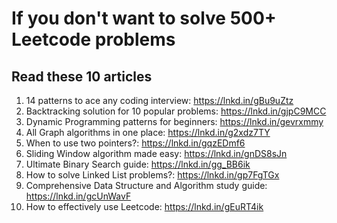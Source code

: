 # If you don't want to solve 500+ Leetcode problems 
## Read these 10 articles

1. 14 patterns to ace any coding interview: https://lnkd.in/gBu9uZtz
2. Backtracking solution for 10 popular problems: https://lnkd.in/gjpC9MCC
3. Dynamic Programming patterns for beginners: https://lnkd.in/gevrxmmy
4. All Graph algorithms in one place: https://lnkd.in/g2xdz7TY
5. When to use two pointers?: https://lnkd.in/gqzEDmf6
6. Sliding Window algorithm made easy: https://lnkd.in/gnDS8sJn
7. Ultimate Binary Search guide: https://lnkd.in/gg_BB6ik
8. How to solve Linked List problems?: https://lnkd.in/gp7FgTGx
9. Comprehensive Data Structure and Algorithm study guide: https://lnkd.in/gcUnWavF
10. How to effectively use Leetcode: https://lnkd.in/gEuRT4ik
